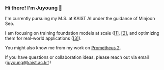 ### Hi there! I'm Juyoung 👋

I'm currently pursuing my M.S. at KAIST AI under the guidance of Minjoon Seo.

I am focusing on training foundation models at scale ([[1]](https://arxiv.org/abs/2504.15431), [[2]](https://huggingface.co/collections/trillionlabs/tri-series-687fa9ff7eb23e8ba847ef93), and optimizing them for real-world applications ([[3]](https://huggingface.co/trillionlabs/Tri-7B-Search-preview)).

You might also know me from my work on [Prometheus 2](https://arxiv.org/abs/2405.01535).

If you have questions or collaboration ideas, please reach out via email (juyoung@kaist.ac.kr)!
